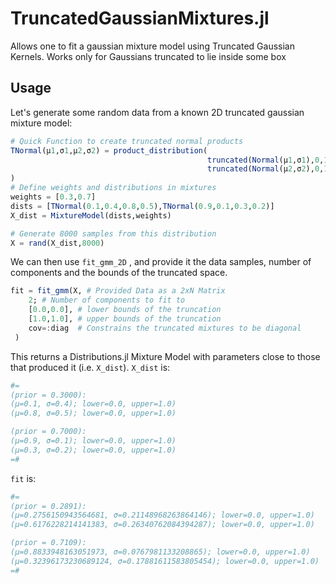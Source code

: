# TruncatedGaussianMixtures.jl
 Allows one to fit a gaussian mixture model using Truncated Gaussian Kernels. Works only for Gaussians truncated to lie inside some box
## Usage

Let's generate some random data from a known 2D truncated gaussian mixture model:

```julia
# Quick Function to create truncated normal products
TNormal(μ1,σ1,μ2,σ2) = product_distribution(
                                            truncated(Normal(μ1,σ1),0,1),
                                            truncated(Normal(μ2,σ2),0,1)
)
# Define weights and distributions in mixtures
weights = [0.3,0.7]
dists = [TNormal(0.1,0.4,0.8,0.5),TNormal(0.9,0.1,0.3,0.2)]
X_dist = MixtureModel(dists,weights)

# Generate 8000 samples from this distribution
X = rand(X_dist,8000)
```

We can then use `fit_gmm_2D` , and provide it the data samples, number of components and the bounds of the truncated space. 

```julia
fit = fit_gmm(X, # Provided Data as a 2xN Matrix
    2; # Number of components to fit to
    [0.0,0.0], # lower bounds of the truncation
    [1.0,1.0], # upper bounds of the truncation
  	cov=:diag  # Constrains the truncated mixtures to be diagonal
 )
```

This returns a Distributions.jl Mixture Model with parameters close to those that produced it (i.e. `X_dist`). `X_dist` is:

```julia
#=
(prior = 0.3000): 
(μ=0.1, σ=0.4); lower=0.0, upper=1.0)
(μ=0.8, σ=0.5); lower=0.0, upper=1.0)

(prior = 0.7000): 
(μ=0.9, σ=0.1); lower=0.0, upper=1.0)
(μ=0.3, σ=0.2); lower=0.0, upper=1.0)
=#
```

`fit` is:

```julia
#=
(prior = 0.2891): 
(μ=0.2756150943564681, σ=0.21148968263864146); lower=0.0, upper=1.0)
(μ=0.6176228214141383, σ=0.26340762084394287); lower=0.0, upper=1.0)

(prior = 0.7109): 
(μ=0.8833948163051973, σ=0.0767981133208865); lower=0.0, upper=1.0)
(μ=0.32396173230689124, σ=0.17881611583805454); lower=0.0, upper=1.0)
=#
```

